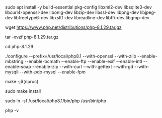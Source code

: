 sudo apt install -y build-essential pkg-config libxml2-dev libsqlite3-dev libcurl4-openssl-dev libonig-dev libzip-dev libssl-dev libpng-dev libjpeg-dev libfreetype6-dev libxslt1-dev libreadline-dev libffi-dev libgmp-dev


wget https://www.php.net/distributions/php-8.1.29.tar.gz


tar -xvzf php-8.1.29.tar.gz


cd php-8.1.29


./configure --prefix=/usr/local/php8.1 --with-openssl --with-zlib --enable-mbstring --enable-bcmath --enable-ftp --enable-exif --enable-intl --enable-soap --enable-zip --with-curl --with-gettext --with-gd --with-mysqli --with-pdo-mysql --enable-fpm

make -j$(nproc)

sudo make install


sudo ln -sf /usr/local/php8.1/bin/php /usr/bin/php

php -v
